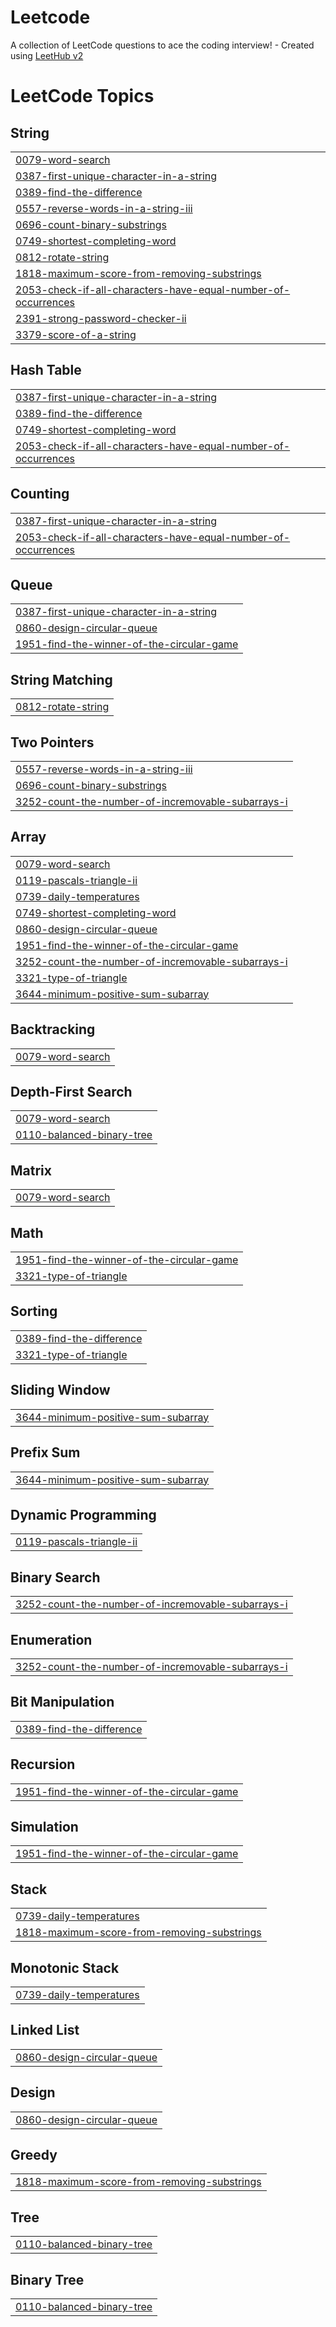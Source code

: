 # Leetcode
A collection of LeetCode questions to ace the coding interview! - Created using [LeetHub v2](https://github.com/arunbhardwaj/LeetHub-2.0)

<!---LeetCode Topics Start-->
# LeetCode Topics
## String
|  |
| ------- |
| [0079-word-search](https://github.com/AugustoMenchaca/Leetcode/tree/master/0079-word-search) |
| [0387-first-unique-character-in-a-string](https://github.com/AugustoMenchaca/Leetcode/tree/master/0387-first-unique-character-in-a-string) |
| [0389-find-the-difference](https://github.com/AugustoMenchaca/Leetcode/tree/master/0389-find-the-difference) |
| [0557-reverse-words-in-a-string-iii](https://github.com/AugustoMenchaca/Leetcode/tree/master/0557-reverse-words-in-a-string-iii) |
| [0696-count-binary-substrings](https://github.com/AugustoMenchaca/Leetcode/tree/master/0696-count-binary-substrings) |
| [0749-shortest-completing-word](https://github.com/AugustoMenchaca/Leetcode/tree/master/0749-shortest-completing-word) |
| [0812-rotate-string](https://github.com/AugustoMenchaca/Leetcode/tree/master/0812-rotate-string) |
| [1818-maximum-score-from-removing-substrings](https://github.com/AugustoMenchaca/Leetcode/tree/master/1818-maximum-score-from-removing-substrings) |
| [2053-check-if-all-characters-have-equal-number-of-occurrences](https://github.com/AugustoMenchaca/Leetcode/tree/master/2053-check-if-all-characters-have-equal-number-of-occurrences) |
| [2391-strong-password-checker-ii](https://github.com/AugustoMenchaca/Leetcode/tree/master/2391-strong-password-checker-ii) |
| [3379-score-of-a-string](https://github.com/AugustoMenchaca/Leetcode/tree/master/3379-score-of-a-string) |
## Hash Table
|  |
| ------- |
| [0387-first-unique-character-in-a-string](https://github.com/AugustoMenchaca/Leetcode/tree/master/0387-first-unique-character-in-a-string) |
| [0389-find-the-difference](https://github.com/AugustoMenchaca/Leetcode/tree/master/0389-find-the-difference) |
| [0749-shortest-completing-word](https://github.com/AugustoMenchaca/Leetcode/tree/master/0749-shortest-completing-word) |
| [2053-check-if-all-characters-have-equal-number-of-occurrences](https://github.com/AugustoMenchaca/Leetcode/tree/master/2053-check-if-all-characters-have-equal-number-of-occurrences) |
## Counting
|  |
| ------- |
| [0387-first-unique-character-in-a-string](https://github.com/AugustoMenchaca/Leetcode/tree/master/0387-first-unique-character-in-a-string) |
| [2053-check-if-all-characters-have-equal-number-of-occurrences](https://github.com/AugustoMenchaca/Leetcode/tree/master/2053-check-if-all-characters-have-equal-number-of-occurrences) |
## Queue
|  |
| ------- |
| [0387-first-unique-character-in-a-string](https://github.com/AugustoMenchaca/Leetcode/tree/master/0387-first-unique-character-in-a-string) |
| [0860-design-circular-queue](https://github.com/AugustoMenchaca/Leetcode/tree/master/0860-design-circular-queue) |
| [1951-find-the-winner-of-the-circular-game](https://github.com/AugustoMenchaca/Leetcode/tree/master/1951-find-the-winner-of-the-circular-game) |
## String Matching
|  |
| ------- |
| [0812-rotate-string](https://github.com/AugustoMenchaca/Leetcode/tree/master/0812-rotate-string) |
## Two Pointers
|  |
| ------- |
| [0557-reverse-words-in-a-string-iii](https://github.com/AugustoMenchaca/Leetcode/tree/master/0557-reverse-words-in-a-string-iii) |
| [0696-count-binary-substrings](https://github.com/AugustoMenchaca/Leetcode/tree/master/0696-count-binary-substrings) |
| [3252-count-the-number-of-incremovable-subarrays-i](https://github.com/AugustoMenchaca/Leetcode/tree/master/3252-count-the-number-of-incremovable-subarrays-i) |
## Array
|  |
| ------- |
| [0079-word-search](https://github.com/AugustoMenchaca/Leetcode/tree/master/0079-word-search) |
| [0119-pascals-triangle-ii](https://github.com/AugustoMenchaca/Leetcode/tree/master/0119-pascals-triangle-ii) |
| [0739-daily-temperatures](https://github.com/AugustoMenchaca/Leetcode/tree/master/0739-daily-temperatures) |
| [0749-shortest-completing-word](https://github.com/AugustoMenchaca/Leetcode/tree/master/0749-shortest-completing-word) |
| [0860-design-circular-queue](https://github.com/AugustoMenchaca/Leetcode/tree/master/0860-design-circular-queue) |
| [1951-find-the-winner-of-the-circular-game](https://github.com/AugustoMenchaca/Leetcode/tree/master/1951-find-the-winner-of-the-circular-game) |
| [3252-count-the-number-of-incremovable-subarrays-i](https://github.com/AugustoMenchaca/Leetcode/tree/master/3252-count-the-number-of-incremovable-subarrays-i) |
| [3321-type-of-triangle](https://github.com/AugustoMenchaca/Leetcode/tree/master/3321-type-of-triangle) |
| [3644-minimum-positive-sum-subarray](https://github.com/AugustoMenchaca/Leetcode/tree/master/3644-minimum-positive-sum-subarray) |
## Backtracking
|  |
| ------- |
| [0079-word-search](https://github.com/AugustoMenchaca/Leetcode/tree/master/0079-word-search) |
## Depth-First Search
|  |
| ------- |
| [0079-word-search](https://github.com/AugustoMenchaca/Leetcode/tree/master/0079-word-search) |
| [0110-balanced-binary-tree](https://github.com/AugustoMenchaca/Leetcode/tree/master/0110-balanced-binary-tree) |
## Matrix
|  |
| ------- |
| [0079-word-search](https://github.com/AugustoMenchaca/Leetcode/tree/master/0079-word-search) |
## Math
|  |
| ------- |
| [1951-find-the-winner-of-the-circular-game](https://github.com/AugustoMenchaca/Leetcode/tree/master/1951-find-the-winner-of-the-circular-game) |
| [3321-type-of-triangle](https://github.com/AugustoMenchaca/Leetcode/tree/master/3321-type-of-triangle) |
## Sorting
|  |
| ------- |
| [0389-find-the-difference](https://github.com/AugustoMenchaca/Leetcode/tree/master/0389-find-the-difference) |
| [3321-type-of-triangle](https://github.com/AugustoMenchaca/Leetcode/tree/master/3321-type-of-triangle) |
## Sliding Window
|  |
| ------- |
| [3644-minimum-positive-sum-subarray](https://github.com/AugustoMenchaca/Leetcode/tree/master/3644-minimum-positive-sum-subarray) |
## Prefix Sum
|  |
| ------- |
| [3644-minimum-positive-sum-subarray](https://github.com/AugustoMenchaca/Leetcode/tree/master/3644-minimum-positive-sum-subarray) |
## Dynamic Programming
|  |
| ------- |
| [0119-pascals-triangle-ii](https://github.com/AugustoMenchaca/Leetcode/tree/master/0119-pascals-triangle-ii) |
## Binary Search
|  |
| ------- |
| [3252-count-the-number-of-incremovable-subarrays-i](https://github.com/AugustoMenchaca/Leetcode/tree/master/3252-count-the-number-of-incremovable-subarrays-i) |
## Enumeration
|  |
| ------- |
| [3252-count-the-number-of-incremovable-subarrays-i](https://github.com/AugustoMenchaca/Leetcode/tree/master/3252-count-the-number-of-incremovable-subarrays-i) |
## Bit Manipulation
|  |
| ------- |
| [0389-find-the-difference](https://github.com/AugustoMenchaca/Leetcode/tree/master/0389-find-the-difference) |
## Recursion
|  |
| ------- |
| [1951-find-the-winner-of-the-circular-game](https://github.com/AugustoMenchaca/Leetcode/tree/master/1951-find-the-winner-of-the-circular-game) |
## Simulation
|  |
| ------- |
| [1951-find-the-winner-of-the-circular-game](https://github.com/AugustoMenchaca/Leetcode/tree/master/1951-find-the-winner-of-the-circular-game) |
## Stack
|  |
| ------- |
| [0739-daily-temperatures](https://github.com/AugustoMenchaca/Leetcode/tree/master/0739-daily-temperatures) |
| [1818-maximum-score-from-removing-substrings](https://github.com/AugustoMenchaca/Leetcode/tree/master/1818-maximum-score-from-removing-substrings) |
## Monotonic Stack
|  |
| ------- |
| [0739-daily-temperatures](https://github.com/AugustoMenchaca/Leetcode/tree/master/0739-daily-temperatures) |
## Linked List
|  |
| ------- |
| [0860-design-circular-queue](https://github.com/AugustoMenchaca/Leetcode/tree/master/0860-design-circular-queue) |
## Design
|  |
| ------- |
| [0860-design-circular-queue](https://github.com/AugustoMenchaca/Leetcode/tree/master/0860-design-circular-queue) |
## Greedy
|  |
| ------- |
| [1818-maximum-score-from-removing-substrings](https://github.com/AugustoMenchaca/Leetcode/tree/master/1818-maximum-score-from-removing-substrings) |
## Tree
|  |
| ------- |
| [0110-balanced-binary-tree](https://github.com/AugustoMenchaca/Leetcode/tree/master/0110-balanced-binary-tree) |
## Binary Tree
|  |
| ------- |
| [0110-balanced-binary-tree](https://github.com/AugustoMenchaca/Leetcode/tree/master/0110-balanced-binary-tree) |
<!---LeetCode Topics End-->